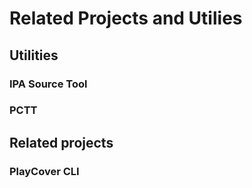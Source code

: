 # Related Projects and Utilies

## Utilities

### IPA Source Tool

### PCTT

## Related projects

### PlayCover CLI